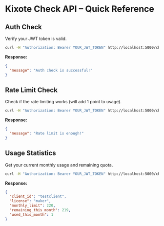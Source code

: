 # Kixote Check API – Quick Reference

## Auth Check

Verify your JWT token is valid.

```sh
curl -H "Authorization: Bearer YOUR_JWT_TOKEN" http://localhost:5000/check/auth
```


**Response:**

```json
{
  "message": "Auth check is successful!"
}
```
## Rate Limit Check

Check if the rate limiting works (will add 1 point to usage).

```sh
curl -H "Authorization: Bearer YOUR_JWT_TOKEN" http://localhost:5000/check/limit
```

**Response:**

```json
{
  "message": "Rate limit is enough!"
}
```

## Usage Statistics

Get your current monthly usage and remaining quota.

```sh
curl -H "Authorization: Bearer YOUR_JWT_TOKEN" http://localhost:5000/check/rate
```

**Response:**

```json
{
  "client_id": "testclient",
  "license": "maker",
  "monthly_limit": 220,
  "remaining_this_month": 219,
  "used_this_month": 1
}
```
